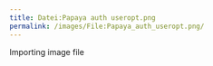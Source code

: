 ```yaml
---
title: Datei:Papaya auth useropt.png
permalink: /images/File:Papaya_auth_useropt.png/
---
```


Importing image file